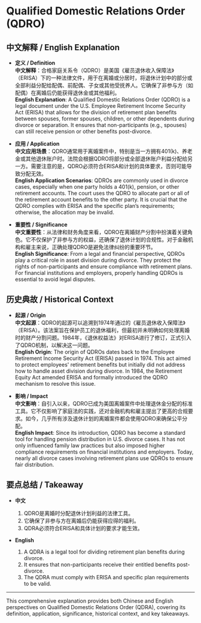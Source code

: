 # Qualified Domestic Relations Order (QDRO)

## 中文解释 / English Explanation

* **定义 / Definition**  
  **中文解释**：合格家庭关系令（QDRO）是美国《雇员退休收入保障法》（ERISA）下的一种法律文件，用于在离婚或分居时，将退休计划中的部分或全部利益分配给配偶、前配偶、子女或其他受抚养人。它确保了非参与方（如配偶）在离婚后仍能获得退休金或其他福利。  
  **English Explanation**: A Qualified Domestic Relations Order (QDRO) is a legal document under the U.S. Employee Retirement Income Security Act (ERISA) that allows for the division of retirement plan benefits between spouses, former spouses, children, or other dependents during divorce or separation. It ensures that non-participants (e.g., spouses) can still receive pension or other benefits post-divorce.

* **应用 / Application**  
  **中文应用场景**：QDRO通常用于离婚案件中，特别是当一方拥有401(k)、养老金或其他退休账户时。法院会根据QDRO将部分或全部退休账户利益分配给另一方。需要注意的是，QDRO必须符合ERISA和计划的具体要求，否则可能导致分配无效。  
  **English Application Scenarios**: QDROs are commonly used in divorce cases, especially when one party holds a 401(k), pension, or other retirement accounts. The court uses the QDRO to allocate part or all of the retirement account benefits to the other party. It is crucial that the QDRO complies with ERISA and the specific plan’s requirements; otherwise, the allocation may be invalid.

* **重要性 / Significance**  
  **中文重要性**：从法律和财务角度来看，QDRO在离婚财产分割中扮演着关键角色。它不仅保护了非参与方的权益，还确保了退休计划的合规性。对于金融机构和雇主来说，正确处理QDRO是避免法律纠纷的重要环节。  
  **English Significance**: From a legal and financial perspective, QDROs play a critical role in asset division during divorce. They protect the rights of non-participants and ensure compliance with retirement plans. For financial institutions and employers, properly handling QDROs is essential to avoid legal disputes.

## 历史典故 / Historical Context

* **起源 / Origin**  
  **中文起源**：QDRO的起源可以追溯到1974年通过的《雇员退休收入保障法》（ERISA）。该法案旨在保护员工的退休福利，但最初并未明确如何处理离婚时的财产分割问题。1984年，《退休权益法》对ERISA进行了修订，正式引入了QDRO机制，以解决这一问题。  
  **English Origin**: The origin of QDROs dates back to the Employee Retirement Income Security Act (ERISA) passed in 1974. This act aimed to protect employees' retirement benefits but initially did not address how to handle asset division during divorce. In 1984, the Retirement Equity Act amended ERISA and formally introduced the QDRO mechanism to resolve this issue.

* **影响 / Impact**  
  **中文影响**：自引入以来，QDRO已成为美国离婚案件中处理退休金分配的标准工具。它不仅影响了家庭法的实践，还对金融机构和雇主提出了更高的合规要求。如今，几乎所有涉及退休计划的离婚案件都会使用QDRO来确保公平分配。  
  **English Impact**: Since its introduction, QDRO has become a standard tool for handling pension distribution in U.S. divorce cases. It has not only influenced family law practices but also imposed higher compliance requirements on financial institutions and employers. Today, nearly all divorce cases involving retirement plans use QDROs to ensure fair distribution.

## 要点总结 / Takeaway

* **中文**  
  1. QDRO是离婚时分配退休计划利益的法律工具。
  2. 它确保了非参与方在离婚后仍能获得应得的福利。
  3. QDRA必须符合ERISA和具体计划的要求才能生效。

* **English**  
  1. A QDRA is a legal tool for dividing retirement plan benefits during divorce.
  2. It ensures that non-participants receive their entitled benefits post-divorce.
  3. The QDRA must comply with ERISA and specific plan requirements to be valid.

---

This comprehensive explanation provides both Chinese and English perspectives on Qualified Domestic Relations Order (QDRA), covering its definition, application, significance, historical context, and key takeaways.